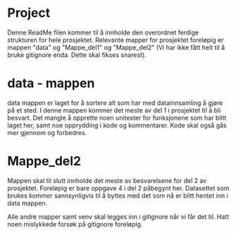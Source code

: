 # Project

Denne ReadMe filen kommer til å innholde den overordnet ferdige strukturen for hele prosjektet.
Relevante mapper for prosjektet foreløpig er mappen "data" og "Mappe_del1" og "Mappe_del2" (Vi har ikke fått helt til å bruke gitignore enda. Dette skal fikses snarest).

# data - mappen
data mappen er laget for å sortere alt som har med datainnsamling å gjøre på et sted. I denne mappen kommer det meste av del 1 i prosjektet til å bli besvart.
Det mangle å opprette noen unitester for funksjonene som har blitt laget her, samt noe opprydding i kode og kommentarer.
Kode skal også gås mer gjennom og forbedres.

# Mappe_del2
Mappen skal til slutt innholde det meste av besvarelsene for del 2 av prosjektet. Foreløpig er bare oppgave 4 i del 2 påbegynt her.
Datasettet som brukes kommer sannsynligvis til å byttes med det som nå er blitt hentet inn i data mappen.


Alle andre mapper samt venv skal legges inn i gitignore når vi får det til. Hatt noen mislykkede forsøk på gitignore foreløpig.